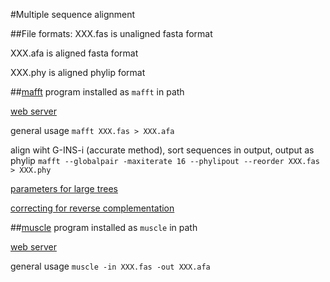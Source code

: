 #Multiple sequence alignment

##File formats: 
XXX.fas is unaligned fasta format

XXX.afa is aligned fasta format

XXX.phy is aligned phylip format
  
##[mafft](http://mafft.cbrc.jp/alignment/software/) 
program installed as `mafft` in path

[web server](http://toolkit.tuebingen.mpg.de/mafft)

general usage
`mafft XXX.fas > XXX.afa`

align wiht G-INS-i (accurate method), sort sequences in output, output as phylip
`mafft --globalpair -maxiterate 16 --phylipout --reorder XXX.fas > XXX.phy`

[parameters for large trees](http://mafft.cbrc.jp/alignment/software/tips.html)

[correcting for reverse complementation](http://mafft.cbrc.jp/alignment/software/adjustdirection.html)

##[muscle](http://www.drive5.com/muscle/index.htm)
program installed as `muscle` in path

[web server](http://www.ebi.ac.uk/Tools/msa/muscle/)

general usage
`muscle -in XXX.fas -out XXX.afa`

